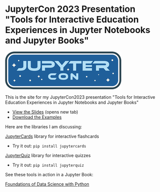 # JupyterCon 2023 Presentation "Tools for Interactive Education Experiences in Jupyter Notebooks and Jupyter Books"

![JupyterCon2023 Logo](figs/jupytercon.png)

This is the site for my JupyterCon2023 presentation "Tools for Interactive Education Experiences in Jupyter Notebooks and Jupyter Books"
* <a href="https://jmshea.github.io/jupytercon2023/" target="_blank">View the Slides</a> (opens new tab)
* [Download the Examples](presentation-demo-exs.ipynb)

Here are the libraries I am discussing:

[JupyterCards](https://github.com/jmshea/jupytercards/) library for interactive flashcards
* Try it out: `pip install jupytercards`

[JupyterQuiz](https://github.com/jmshea/jupyterquiz/) library for interactive quizzes
* Try it out: `pip install jupyterquiz`

See these tools in action in a Jupyter Book:

[Foundations of Data Science with Python](https://jmshea.github.io/Foundations-of-Data-Science-with-Python/intro/intro.html)
